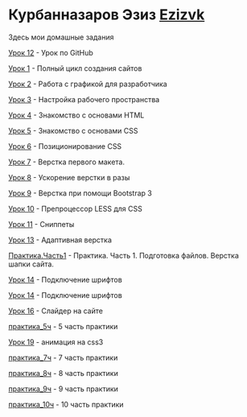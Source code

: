 
# Курбанназаров Эзиз [Ezizvk](https://vk.com/ezizkurbannazarov "Eziz")
Здесь мои домашные задания

[Урок 12](https://github.com/Kurbannazarow/Kurbannazarow.github.io/tree/master/Lesson_12 "Урок по GitHub") - Урок по GitHub

[Урок 1](https://github.com/Kurbannazarow/Kurbannazarow.github.io/tree/master/Lesson_1 "#") - Полный цикл создания сайтов

[Урок 2](https://github.com/Kurbannazarow/Kurbannazarow.github.io/tree/master/site "Урок2") - Работа с графикой для разработчика

[Урок 3](https://github.com/Kurbannazarow/Kurbannazarow.github.io/tree/master/Lesson_3 "Урок3") - Настройка рабочего пространства

[Урок 4](https://github.com/Kurbannazarow/Kurbannazarow.github.io/tree/master/Lesson_4 "Урок4") - Знакомство с основами HTML 

[Урок 5](https://github.com/Kurbannazarow/Kurbannazarow.github.io/blob/master/Lesson_5/%D1%81%D1%81%D1%8B%D0%BB%D0%BA%D0%B8%20%D0%BD%D0%B0%20%D1%81%D0%B0%D0%B9%D1%82.txt "Урок5") - Знакомство с основами CSS

[Урок 6](https://github.com/Kurbannazarow/Kurbannazarow.github.io/blob/master/Lesson_6/%D1%81%D1%81%D1%8B%D0%BB%D0%BA%D0%B8%20%D0%BD%D0%B0%20%D1%81%D0%B0%D0%B9%D1%82.txt "Урок6") - Позиционирование CSS

[Урок 7](https://github.com/Kurbannazarow/Kurbannazarow.github.io/tree/master/Lesson_7 "Урок7") - Верстка первого макета.

[Урок 8](https://github.com/Kurbannazarow/Kurbannazarow.github.io/tree/master/Lesson_8 "Уро8") - Ускорение верстки в разы

[Урок 9](https://github.com/Kurbannazarow/Kurbannazarow.github.io/tree/master/Lesson_9 "Урок9") - Верстка при помощи Bootstrap 3

[Урок 10](https://github.com/Kurbannazarow/Kurbannazarow.github.io/blob/master/Lesson_10/main%20(1).less "Урок10") - Препроцессор LESS для CSS

[Урок 11](https://github.com/Kurbannazarow/Kurbannazarow.github.io/tree/master/Lesson_11 "Урок11") - Сниппеты 

[Урок 13](https://github.com/Kurbannazarow/Kurbannazarow.github.io/tree/master/Lesson_13 "Урок13") - Адаптивная верстка 

[Практика.Часть1](https://github.com/Kurbannazarow/Kurbannazarow.github.io/tree/master/%D0%BF%D1%80%D0%B0%D0%BA%D1%82%D0%B8%D0%BA%D0%B0_1_%D1%87%D0%B0%D1%81%D1%82%D1%8C " практика1_1") - Практика. Часть 1.
Подготовка файлов. Верстка шапки сайта.

[Урок 14](https://github.com/Kurbannazarow/Kurbannazarow.github.io/tree/master/Lesson_14 "Урок14") - Подключение шрифтов
 
[Урок 14](https://github.com/Kurbannazarow/Kurbannazarow.github.io/blob/master/Lesson_14/%D0%90%D0%A0%D0%A5%D0%98%D0%92%20%D0%A1%20%D0%94%D0%97%20(14%20%D0%A3%D0%A0%D0%9E%D0%9A)/index.html "Урок14") - Подключение шрифтов

[Урок 16](https://github.com/Kurbannazarow/Kurbannazarow.github.io/tree/master/lesson_16 "Урок16") - Слайдер на сайте  

[практика_5ч](https://github.com/Kurbannazarow/Kurbannazarow.github.io/tree/master/%D0%BF%D1%80%D0%B0%D0%BA%D1%82%D0%B8%D0%BA%D0%B0_5_%D1%87%D0%B0%D1%81%D1%82%D1%8C "практика 5 часть") - 5 часть практики  

[Урок 19](https://github.com/Kurbannazarow/Kurbannazarow.github.io/tree/master/lesson_19 "Урок19") - анимация на css3  

[практика_7ч](https://github.com/Kurbannazarow/Kurbannazarow.github.io/tree/master/практика_7_часть "практика 7 часть") - 7 часть практики

[практика_8ч](https://github.com/Kurbannazarow/Kurbannazarow.github.io/tree/master/практика_8_часть "практика 8 часть") - 8 часть практики 

[практика_9ч](https://github.com/Kurbannazarow/Kurbannazarow.github.io/tree/master/%D0%BF%D1%80%D0%B0%D0%BA%D1%82%D0%B8%D0%BA%D0%B0_9_%D1%87%D0%B0%D1%81%D1%82%D1%8C "практика 9 часть") - 9 часть практики 

[практика_10ч](https://github.com/Kurbannazarow/Kurbannazarow.github.io/tree/master/%D0%BF%D1%80%D0%B0%D0%BA%D1%82%D0%B8%D0%BA%D0%B0_10_%D1%87%D0%B0%D1%81%D1%82%D1%8C "практика 10 часть") - 10 часть практики 

